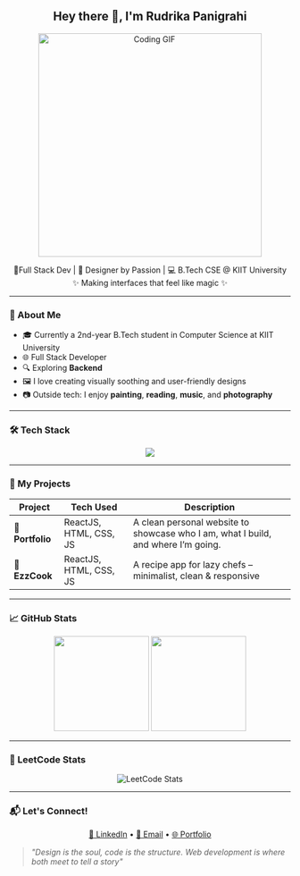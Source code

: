 <h2 align="center">Hey there 👋, I'm Rudrika Panigrahi</h2>
<p align="center">
  <img src="https://media0.giphy.com/media/v1.Y2lkPTc5MGI3NjExMXV6MHE3em9pb2Z5emppNmJtMmExa241dnFjb3BtMHJ3Z2c1aDQ0YyZlcD12MV9pbnRlcm5hbF9naWZfYnlfaWQmY3Q9Zw/LMcB8XospGZO8UQq87/giphy.gif" alt="Coding GIF" width="400" />
</p>

<p align="center">
  🌸Full Stack Dev | 🎨 Designer by Passion | 💻 B.Tech CSE @ KIIT University <br>
  ✨ Making interfaces that feel like magic ✨
</p>

---

### 🧠 About Me

- 🎓 Currently a 2nd-year B.Tech student in Computer Science at KIIT University
- 🌐 Full Stack Developer
- 🔍 Exploring **Backend**
- 🖼 I love creating visually soothing and user-friendly designs
- 📷 Outside tech: I enjoy **painting**, **reading**, **music**, and **photography**

---

### 🛠 Tech Stack

<div align="center">
  <img src="https://skillicons.dev/icons?i=java,html,css,js,react,python,c,mongodb,vscode,github" />
</div>

---

### 🌟 My Projects

| Project | Tech Used | Description |
|--------|------------|-------------|
| 🎯 **Portfolio** | ReactJS, HTML, CSS, JS |A clean personal website to showcase who I am, what I build, and where I’m going. |
| 🎯 **EzzCook** | ReactJS, HTML, CSS, JS | A recipe app for lazy chefs – minimalist, clean & responsive |

---
### 📈 GitHub Stats

<div align="center">
  <img height="170" src="https://github-readme-stats.vercel.app/api?username=rudrika08&show_icons=true&theme=tokyonight" />
  <img height="170" src="https://github-readme-stats.vercel.app/api/top-langs/?username=rudrika08&layout=compact&theme=tokyonight" />
</div>

---

### 🧩 LeetCode Stats

<p align="center">
  <img src="https://leetcode-stats.vercel.app/api?username=Rudrika_08&theme=dark&show_icons=true&hide_title=true&hide_rank=true" alt="LeetCode Stats" />
</p>


---
### 📬 Let's Connect!

<p align="center">
  <a href="www.linkedin.com/in/rudrika-panigrahi-6085b5268" target="_blank">💼 LinkedIn</a> •
  <a href="mailto:rudrika08.panigrahi@gmail.com">📧 Email</a> •
  <a href="https://portfolio-rp-topaz.vercel.app/" target="_blank">🌐 Portfolio</a>
</p>

> *"Design is the soul, code is the structure. Web development is where both meet to tell a story"*



<!--
**rudrika08/rudrika08** is a ✨ _special_ ✨ repository because its `README.md` (this file) appears on your GitHub profile.

Here are some ideas to get you started:

- 🔭 I’m currently working on ...
- 🌱 I’m currently learning ...
- 👯 I’m looking to collaborate on ...
- 🤔 I’m looking for help with ...
- 💬 Ask me about ...
- 📫 How to reach me: ...
- 😄 Pronouns: ...
- ⚡ Fun fact: ...
-->
